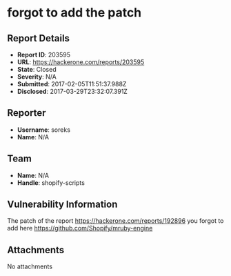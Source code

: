# forgot to add the patch

## Report Details
- **Report ID**: 203595
- **URL**: https://hackerone.com/reports/203595
- **State**: Closed
- **Severity**: N/A
- **Submitted**: 2017-02-05T11:51:37.988Z
- **Disclosed**: 2017-03-29T23:32:07.391Z

## Reporter
- **Username**: soreks
- **Name**: N/A

## Team
- **Name**: N/A
- **Handle**: shopify-scripts

## Vulnerability Information
The patch of the report https://hackerone.com/reports/192896 you forgot to add here https://github.com/Shopify/mruby-engine

## Attachments
No attachments
